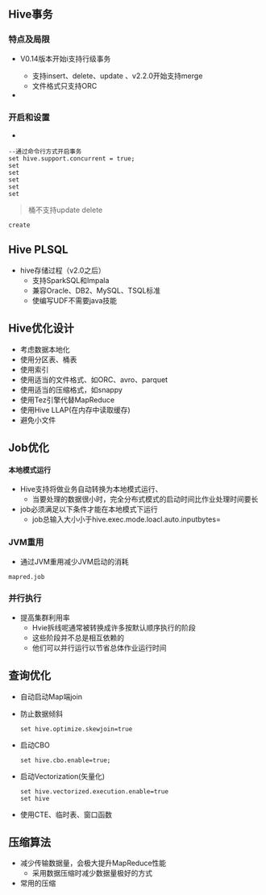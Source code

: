 ## Hive事务

### 特点及局限

- V0.14版本开始i支持行级事务
  - 支持insert、delete、update 、v2.2.0开始支持merge
  - 文件格式只支持ORC

- 

### 开启和设置

- 

```
--通过命令行方式开启事务
set hive.support.concurrent = true;
set
set
set
set
set
```

> 桶不支持update delete



```
create 
```

## Hive PLSQL

- hive存储过程（v2.0之后）
  - 支持SparkSQL和Impala
  - 兼容Oracle、DB2、MySQL、TSQL标准
  - 使编写UDF不需要java技能



## Hive优化设计

- 考虑数据本地化
- 使用分区表、桶表
- 使用索引
- 使用适当的文件格式、如ORC、avro、parquet
- 使用适当的压缩格式，如snappy
- 使用Tez引擎代替MapReduce
- 使用Hive LLAP(在内存中读取缓存)
- 避免小文件

## Job优化

#### 本地模式运行

- Hive支持将做业务自动转换为本地模式运行、
  - 当要处理的数据很小时，完全分布式模式的启动时间比作业处理时间要长
- job必须满足以下条件才能在本地模式下运行
  - job总输入大小小于hive.exec.mode.loacl.auto.inputbytes=



### JVM重用

- 通过JVM重用减少JVM启动的消耗

```
mapred.job
```

### 并行执行

- 提高集群利用率
  - Hvie拆线呢通常被转换成许多按默认顺序执行的阶段
  - 这些阶段并不总是相互依赖的
  - 他们可以并行运行以节省总体作业运行时间

## 查询优化

- 自动启动Map端join

- 防止数据倾斜

  ```
  set hive.optimize.skewjoin=true
  ```

- 启动CBO

  ```
  set hive.cbo.enable=true;
  ```

- 启动Vectorization(矢量化)

  ```
  set hive.vectorized.execution.enable=true
  set hive
  ```

- 使用CTE、临时表、窗口函数

## 压缩算法

- 减少传输数据量，会极大提升MapReduce性能
  - 采用数据压缩时减少数据量极好的方式
- 常用的压缩

